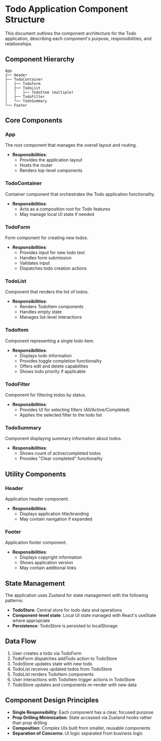 # Todo Application Component Structure

This document outlines the component architecture for the Todo application, describing each component's purpose, responsibilities, and relationships.

## Component Hierarchy

```
App
├── Header
├── TodoContainer
│   ├── TodoForm
│   ├── TodoList
│   │   ├── TodoItem (multiple)
│   ├── TodoFilter
│   └── TodoSummary
└── Footer
```

## Core Components

### App

The root component that manages the overall layout and routing.

- **Responsibilities**:
  - Provides the application layout
  - Hosts the router
  - Renders top-level components

### TodoContainer

Container component that orchestrates the Todo application functionality.

- **Responsibilities**:
  - Acts as a composition root for Todo features
  - May manage local UI state if needed

### TodoForm

Form component for creating new todos.

- **Responsibilities**:
  - Provides input for new todo text
  - Handles form submission
  - Validates input
  - Dispatches todo creation actions

### TodoList

Component that renders the list of todos.

- **Responsibilities**:
  - Renders TodoItem components
  - Handles empty state
  - Manages list-level interactions

### TodoItem

Component representing a single todo item.

- **Responsibilities**:
  - Displays todo information
  - Provides toggle completion functionality
  - Offers edit and delete capabilities
  - Shows todo priority if applicable

### TodoFilter

Component for filtering todos by status.

- **Responsibilities**:
  - Provides UI for selecting filters (All/Active/Completed)
  - Applies the selected filter to the todo list

### TodoSummary

Component displaying summary information about todos.

- **Responsibilities**:
  - Shows count of active/completed todos
  - Provides "Clear completed" functionality

## Utility Components

### Header

Application header component.

- **Responsibilities**:
  - Displays application title/branding
  - May contain navigation if expanded

### Footer

Application footer component.

- **Responsibilities**:
  - Displays copyright information
  - Shows application version
  - May contain additional links

## State Management

The application uses Zustand for state management with the following patterns:

- **TodoStore**: Central store for todo data and operations
- **Component-level state**: Local UI state managed with React's useState where appropriate
- **Persistence**: TodoStore is persisted to localStorage

## Data Flow

1. User creates a todo via TodoForm
2. TodoForm dispatches addTodo action to TodoStore
3. TodoStore updates state with new todo
4. TodoList receives updated todos from TodoStore
5. TodoList renders TodoItem components
6. User interactions with TodoItem trigger actions in TodoStore
7. TodoStore updates and components re-render with new data

## Component Design Principles

- **Single Responsibility**: Each component has a clear, focused purpose
- **Prop Drilling Minimization**: State accessed via Zustand hooks rather than prop drilling
- **Composition**: Complex UIs built from smaller, reusable components
- **Separation of Concerns**: UI logic separated from business logic
